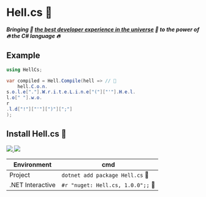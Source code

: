 # Hell.cs 🚀
***Bringing 🚀 [the best developer experience in the universe](https://github.com/hell-js/hell.js) 🚀 to the power of 🔥 the C# language 🔥***

## Example
```cs
using HellCs;

var compiled = Hell.Compile(hell => // 🚀
    hell.C.o.n.
s.o.l.e["."].W.r.i.t.e.L.i.n.e["("]["'"].H.e.l.
l.o[" "].w.o.
r
.l.d["!"]["'"][")"][";"]
);
```

## Install Hell.cs 🚀
[![](https://img.shields.io/nuget/dt/Hell.cs?style=for-the-badge) ![](https://img.shields.io/nuget/v/Hell.cs?style=for-the-badge)](https://www.nuget.org/packages/Hell.cs)

| Environment | cmd |
|-|-|
| Project | `dotnet add package Hell.cs` 🚀 |
| .NET Interactive | `#r "nuget: Hell.cs, 1.0.0";;` 🚀 |
